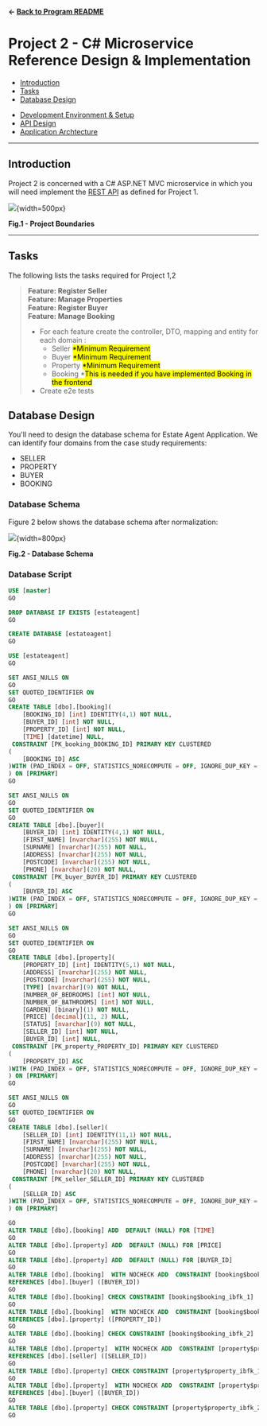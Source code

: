 **&larr; [Back to Program README](../README.md)**
# Project 2 - C# Microservice Reference Design & Implementation 

  - [Introduction](#introduction)
  - [Tasks](#tasks)
  - [Database Design](#database-design)

* [Development Environment & Setup](../docs/development-environment.md)
* [API Design](../docs/endpoints.md)
* [Application Archtecture](../docs/architecture.md)
---

## Introduction

Project 2 is concerned with a C# ASP.NET MVC microservice in which you will need implement the <a href="docs/endpoints.md">REST API</a> as defined for Project 1.

![](../../docs/images/Projects-Boundary.png){width=500px}
<figcaption><b>Fig.1 - Project Boundaries </b></figcaption>

---
## Tasks

The following lists the tasks required for Project 1,2

>**Feature: Register Seller**  
**Feature: Manage Properties**  
**Feature: Register Buyer**  
**Feature: Manage Booking**
> 
> - For each feature create the controller, DTO, mapping and entity for each domain : 
>   - Seller <mark>*Minimum Requirement<mark/>
>   - Buyer <mark>*Minimum Requirement<mark/>
>   - Property <mark>*Minimum Requirement<mark/>
>   - Booking *<mark>This is needed if you have implemented Booking in the frontend<mark/>
> - Create e2e tests 


## Database Design

You'll need to design the database schema for Estate Agent Application.  We can identify four domains from the case study requirements:

- SELLER
- PROPERTY
- BUYER
- BOOKING

### Database Schema

Figure 2 below shows the database schema after normalization:

![](../../docs/images/Database-Schema.png){width=800px}
<figcaption><b>Fig.2 - Database Schema</b></figcaption>

### Database Script
```sql
USE [master]
GO

DROP DATABASE IF EXISTS [estateagent]
GO

CREATE DATABASE [estateagent]
GO

USE [estateagent]
GO

SET ANSI_NULLS ON
GO
SET QUOTED_IDENTIFIER ON
GO
CREATE TABLE [dbo].[booking](
	[BOOKING_ID] [int] IDENTITY(4,1) NOT NULL,
	[BUYER_ID] [int] NOT NULL,
	[PROPERTY_ID] [int] NOT NULL,
	[TIME] [datetime] NULL,
 CONSTRAINT [PK_booking_BOOKING_ID] PRIMARY KEY CLUSTERED 
(
	[BOOKING_ID] ASC
)WITH (PAD_INDEX = OFF, STATISTICS_NORECOMPUTE = OFF, IGNORE_DUP_KEY = OFF, ALLOW_ROW_LOCKS = ON, ALLOW_PAGE_LOCKS = ON) ON [PRIMARY]
) ON [PRIMARY]
GO

SET ANSI_NULLS ON
GO
SET QUOTED_IDENTIFIER ON
GO
CREATE TABLE [dbo].[buyer](
	[BUYER_ID] [int] IDENTITY(4,1) NOT NULL,
	[FIRST_NAME] [nvarchar](255) NOT NULL,
	[SURNAME] [nvarchar](255) NOT NULL,
	[ADDRESS] [nvarchar](255) NOT NULL,
	[POSTCODE] [nvarchar](255) NOT NULL,
	[PHONE] [nvarchar](20) NOT NULL,
 CONSTRAINT [PK_buyer_BUYER_ID] PRIMARY KEY CLUSTERED 
(
	[BUYER_ID] ASC
)WITH (PAD_INDEX = OFF, STATISTICS_NORECOMPUTE = OFF, IGNORE_DUP_KEY = OFF, ALLOW_ROW_LOCKS = ON, ALLOW_PAGE_LOCKS = ON) ON [PRIMARY]
) ON [PRIMARY]
GO

SET ANSI_NULLS ON
GO
SET QUOTED_IDENTIFIER ON
GO
CREATE TABLE [dbo].[property](
	[PROPERTY_ID] [int] IDENTITY(5,1) NOT NULL,
	[ADDRESS] [nvarchar](255) NOT NULL,
	[POSTCODE] [nvarchar](255) NOT NULL,
	[TYPE] [nvarchar](9) NOT NULL,
	[NUMBER_OF_BEDROOMS] [int] NOT NULL,
	[NUMBER_OF_BATHROOMS] [int] NOT NULL,
	[GARDEN] [binary](1) NOT NULL,
	[PRICE] [decimal](11, 2) NULL,
	[STATUS] [nvarchar](9) NOT NULL,
	[SELLER_ID] [int] NOT NULL,
	[BUYER_ID] [int] NULL,
 CONSTRAINT [PK_property_PROPERTY_ID] PRIMARY KEY CLUSTERED 
(
	[PROPERTY_ID] ASC
)WITH (PAD_INDEX = OFF, STATISTICS_NORECOMPUTE = OFF, IGNORE_DUP_KEY = OFF, ALLOW_ROW_LOCKS = ON, ALLOW_PAGE_LOCKS = ON) ON [PRIMARY]
) ON [PRIMARY]
GO

SET ANSI_NULLS ON
GO
SET QUOTED_IDENTIFIER ON
GO
CREATE TABLE [dbo].[seller](
	[SELLER_ID] [int] IDENTITY(11,1) NOT NULL,
	[FIRST_NAME] [nvarchar](255) NOT NULL,
	[SURNAME] [nvarchar](255) NOT NULL,
	[ADDRESS] [nvarchar](255) NOT NULL,
	[POSTCODE] [nvarchar](255) NOT NULL,
	[PHONE] [nvarchar](20) NOT NULL,
 CONSTRAINT [PK_seller_SELLER_ID] PRIMARY KEY CLUSTERED 
(
	[SELLER_ID] ASC
)WITH (PAD_INDEX = OFF, STATISTICS_NORECOMPUTE = OFF, IGNORE_DUP_KEY = OFF, ALLOW_ROW_LOCKS = ON, ALLOW_PAGE_LOCKS = ON) ON [PRIMARY]
) ON [PRIMARY]

GO
ALTER TABLE [dbo].[booking] ADD  DEFAULT (NULL) FOR [TIME]
GO
ALTER TABLE [dbo].[property] ADD  DEFAULT (NULL) FOR [PRICE]
GO
ALTER TABLE [dbo].[property] ADD  DEFAULT (NULL) FOR [BUYER_ID]
GO
ALTER TABLE [dbo].[booking]  WITH NOCHECK ADD  CONSTRAINT [booking$booking_ibfk_1] FOREIGN KEY([BUYER_ID])
REFERENCES [dbo].[buyer] ([BUYER_ID])
GO
ALTER TABLE [dbo].[booking] CHECK CONSTRAINT [booking$booking_ibfk_1]
GO
ALTER TABLE [dbo].[booking]  WITH NOCHECK ADD  CONSTRAINT [booking$booking_ibfk_2] FOREIGN KEY([PROPERTY_ID])
REFERENCES [dbo].[property] ([PROPERTY_ID])
GO
ALTER TABLE [dbo].[booking] CHECK CONSTRAINT [booking$booking_ibfk_2]
GO
ALTER TABLE [dbo].[property]  WITH NOCHECK ADD  CONSTRAINT [property$property_ibfk_1] FOREIGN KEY([SELLER_ID])
REFERENCES [dbo].[seller] ([SELLER_ID])
GO
ALTER TABLE [dbo].[property] CHECK CONSTRAINT [property$property_ibfk_1]
GO
ALTER TABLE [dbo].[property]  WITH NOCHECK ADD  CONSTRAINT [property$property_ibfk_2] FOREIGN KEY([BUYER_ID])
REFERENCES [dbo].[buyer] ([BUYER_ID])
GO
ALTER TABLE [dbo].[property] CHECK CONSTRAINT [property$property_ibfk_2]
GO
```
